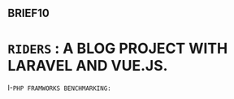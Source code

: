 ## BRIEF10
# ```RIDERS``` : A BLOG PROJECT WITH LARAVEL AND VUE.JS.

I-``PHP FRAMWORKS BENCHMARKING:``
